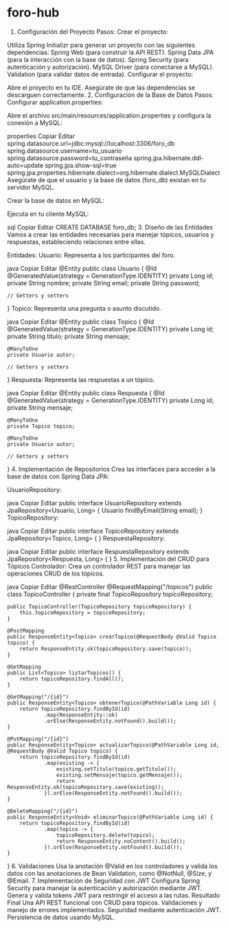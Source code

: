 # foro-hub
1. Configuración del Proyecto
Pasos:
Crear el proyecto:

Utiliza Spring Initializr para generar un proyecto con las siguientes dependencias:
Spring Web (para construir la API REST).
Spring Data JPA (para la interacción con la base de datos).
Spring Security (para autenticación y autorización).
MySQL Driver (para conectarse a MySQL).
Validation (para validar datos de entrada).
Configurar el proyecto:

Abre el proyecto en tu IDE.
Asegúrate de que las dependencias se descarguen correctamente.
2. Configuración de la Base de Datos
Pasos:
Configurar application.properties:

Abre el archivo src/main/resources/application.properties y configura la conexión a MySQL:

properties
Copiar
Editar
spring.datasource.url=jdbc:mysql://localhost:3306/foro_db
spring.datasource.username=tu_usuario
spring.datasource.password=tu_contraseña
spring.jpa.hibernate.ddl-auto=update
spring.jpa.show-sql=true
spring.jpa.properties.hibernate.dialect=org.hibernate.dialect.MySQLDialect
Asegúrate de que el usuario y la base de datos (foro_db) existan en tu servidor MySQL.

Crear la base de datos en MySQL:

Ejecuta en tu cliente MySQL:

sql
Copiar
Editar
CREATE DATABASE foro_db;
3. Diseño de las Entidades
Vamos a crear las entidades necesarias para manejar tópicos, usuarios y respuestas, estableciendo relaciones entre ellas.

Entidades:
Usuario: Representa a los participantes del foro.

java
Copiar
Editar
@Entity
public class Usuario {
    @Id
    @GeneratedValue(strategy = GenerationType.IDENTITY)
    private Long id;
    private String nombre;
    private String email;
    private String password;

    // Getters y setters
}
Topico: Representa una pregunta o asunto discutido.

java
Copiar
Editar
@Entity
public class Topico {
    @Id
    @GeneratedValue(strategy = GenerationType.IDENTITY)
    private Long id;
    private String titulo;
    private String mensaje;

    @ManyToOne
    private Usuario autor;

    // Getters y setters
}
Respuesta: Representa las respuestas a un tópico.

java
Copiar
Editar
@Entity
public class Respuesta {
    @Id
    @GeneratedValue(strategy = GenerationType.IDENTITY)
    private Long id;
    private String mensaje;

    @ManyToOne
    private Topico topico;

    @ManyToOne
    private Usuario autor;

    // Getters y setters
}
4. Implementación de Repositorios
Crea las interfaces para acceder a la base de datos con Spring Data JPA:

UsuarioRepository:

java
Copiar
Editar
public interface UsuarioRepository extends JpaRepository<Usuario, Long> {
    Usuario findByEmail(String email);
}
TopicoRepository:

java
Copiar
Editar
public interface TopicoRepository extends JpaRepository<Topico, Long> {
}
RespuestaRepository:

java
Copiar
Editar
public interface RespuestaRepository extends JpaRepository<Respuesta, Long> {
}
5. Implementación del CRUD para Tópicos
Controlador:
Crea un controlador REST para manejar las operaciones CRUD de los tópicos.

java
Copiar
Editar
@RestController
@RequestMapping("/topicos")
public class TopicoController {
    private final TopicoRepository topicoRepository;

    public TopicoController(TopicoRepository topicoRepository) {
        this.topicoRepository = topicoRepository;
    }

    @PostMapping
    public ResponseEntity<Topico> crearTopico(@RequestBody @Valid Topico topico) {
        return ResponseEntity.ok(topicoRepository.save(topico));
    }

    @GetMapping
    public List<Topico> listarTopicos() {
        return topicoRepository.findAll();
    }

    @GetMapping("/{id}")
    public ResponseEntity<Topico> obtenerTopico(@PathVariable Long id) {
        return topicoRepository.findById(id)
                .map(ResponseEntity::ok)
                .orElse(ResponseEntity.notFound().build());
    }

    @PutMapping("/{id}")
    public ResponseEntity<Topico> actualizarTopico(@PathVariable Long id, @RequestBody @Valid Topico topico) {
        return topicoRepository.findById(id)
                .map(existing -> {
                    existing.setTitulo(topico.getTitulo());
                    existing.setMensaje(topico.getMensaje());
                    return ResponseEntity.ok(topicoRepository.save(existing));
                }).orElse(ResponseEntity.notFound().build());
    }

    @DeleteMapping("/{id}")
    public ResponseEntity<Void> eliminarTopico(@PathVariable Long id) {
        return topicoRepository.findById(id)
                .map(topico -> {
                    topicoRepository.delete(topico);
                    return ResponseEntity.noContent().build();
                }).orElse(ResponseEntity.notFound().build());
    }
}
6. Validaciones
Usa la anotación @Valid en los controladores y valida los datos con las anotaciones de Bean Validation, como @NotNull, @Size, y @Email.
7. Implementación de Seguridad con JWT
Configura Spring Security para manejar la autenticación y autorización mediante JWT.
Genera y valida tokens JWT para restringir el acceso a las rutas.
Resultado Final
Una API REST funcional con CRUD para tópicos.
Validaciones y manejo de errores implementados.
Seguridad mediante autenticación JWT.
Persistencia de datos usando MySQL.
